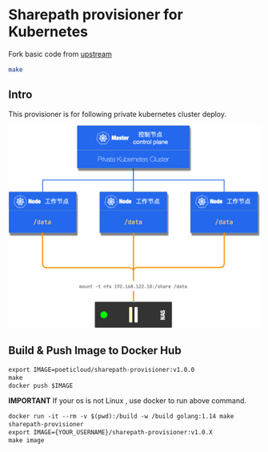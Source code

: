 # Sharepath provisioner for Kubernetes

Fork basic code from [upstream](https://github.com/kubernetes-sigs/sig-storage-lib-external-provisioner/tree/master/examples/sharepath-provisioner)

```bash
make
```

## Intro

This provisioner is for following private kubernetes cluster deploy.

![](./design/sharepath-deploy.png)

## Build & Push Image to Docker Hub

```shell
export IMAGE=poeticloud/sharepath-provisioner:v1.0.0
make
docker push $IMAGE
```

**IMPORTANT** If your os is not Linux , use docker to run above command.

```shell
docker run -it --rm -v $(pwd):/build -w /build golang:1.14 make sharepath-provisioner
export IMAGE={YOUR_USERNAME}/sharepath-provisioner:v1.0.X
make image
```
